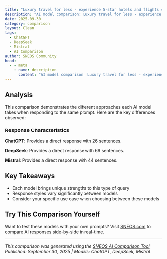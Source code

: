 ```yaml
---
title: "Luxury travel for less - experience 5-star hotels and flights cheap"
description: "AI model comparison: Luxury travel for less - experience 5-star hotels and flights cheap..."
date: 2025-09-30
category: comparison
layout: Clean
tags:
  - ChatGPT
  - DeepSeek
  - Mistral
  - AI Comparison
author: SNEOS Community
head:
  - - meta
    - name: description
      content: "AI model comparison: Luxury travel for less - experience 5-star hotels and flights cheap..."
---
```


<ChatComparison
  title="Luxury travel for less - experience 5-star hotels and flights cheap"
  prompt="Luxury travel for less - experience 5-star hotels and flights cheap"
  :responses='{
    "ChatGPT": "Absolutely! Here are some tips to enjoy luxury travel for less and experience 5-star hotels and flights on a budget:\n\n1. **Book in Advance or Last Minute**  \n   - Sometimes booking well in advance secures the best rates.  \n   - Other times, last-minute deals can offer huge discounts as hotels and airlines try to fill empty rooms and seats.\n\n2. **Use Reward Points and Miles**  \n   - Join airline and hotel loyalty programs to accumulate points.  \n   - Use credit cards that offer travel rewards to earn free flights and hotel stays.\n\n3. **Look for Package Deals**  \n   - Bundling flights and hotels together through travel websites can lead to significant savings.\n\n4. **Travel During Off-Peak Seasons**  \n   - Avoid peak tourist times; prices drop significantly during shoulder or off-peak seasons.\n\n5. **Monitor Price Alerts**  \n   - Set alerts on platforms like Skyscanner, Kayak, or Google Flights to track price drops.\n\n6. **Consider Alternative Airports and Routes**  \n   - Flying into or out of nearby airports can sometimes be cheaper.  \n   - Booking flights with layovers might reduce cost compared to direct flights.\n\n7. **Use Luxury Deal Websites and Apps**  \n   - Websites like Secret Escapes, Jetsetter, Luxury Escapes, and The Luxury Travel Agency offer discounted rates on high-end accommodations.\n\n8. **Upgrade Strategically**  \n   - Sometimes buying economy and using miles or bidding for upgrades can allow you to experience a business or first-class seat at a fraction of the price.\n\n9. **Stay in Boutique or Smaller Luxury Hotels**  \n   - Smaller luxury hotels often offer competitive rates compared to big-name chains.\n\n10. **Negotiate or Ask for Perks**  \n    - Contact the hotel directly and inquire about upgrades, free breakfasts, spa credits, or late check-out.\n\nBy combining these strategies, you can indulge in luxury travel experiences without blowing your budget! Would you like me to help find specific deals or destinations?",
    "DeepSeek": "Of course! The idea of \u0022luxury travel for less\u0022 is the holy grail for savvy travelers. It\u0027s not about finding a 5-star hotel for a 1-star price, but about using strategy and knowledge to get that premium experience for a fraction of the retail cost.\n\nHere is your comprehensive guide to experiencing 5-star hotels and flights for less.\n\n### **Part 1: The Mindset \u0026 Core Strategies**\n\nFirst, internalize these principles:\n\n*   **Luxury for Less \u2260 Cheap:** You will still spend money, but you\u0027ll get exponentially more value.\n*   **Be Flexible:** This is the single biggest factor. Flexibility with your dates, destination, and even airport can save you 50% or more.\n*   **Plan Ahead (or Be Spontaneous):** The two best strategies are booking flights 2-3 months in advance OR snagging last-minute deals.\n*   **Value Experiences over Things:** A memorable private tour or a fantastic meal might be a better use of funds than a slightly bigger room.\n\n---\n\n### **Part 2: Cracking 5-Star Hotels for Less**\n\n#### **1. The Power of Travel Reward Points \u0026 Loyalty**\nThis is the #1 way to stay for free or at a deep discount.\n*   **Credit Card Sign-Up Bonuses:** Get a travel rewards credit card with a large sign-up bonus (e.g., Chase Sapphire Preferred, American Express Platinum). Meet the spending requirement and you can often earn enough points for 2-5 nights at a luxury hotel.\n*   **Hotel Loyalty Programs:** Stick to one or two chains (Marriott Bonvoy, Hilton Honors, World of Hyatt). Earn points from stays and credit card spending. Hyatt is particularly renowned for excellent value for its points.\n\n#### **2. \u0022Secret\u0022 Discounted Rates**\n*   **Travel Agent Rates:** Sites like **Luxury Escapes** and **Secret Escapes** negotiate bulk rates for luxury hotels and package them with perks like resort credits or meals.\n*   **Agency Memberships:** Join agencies like **TravelZoo** or **Tablet Hotels** for their curated top-tier deals.\n*   **Flash Sale Sites:** Keep an eye on **Priceline Express Deals** and **Hotwire Hot Rates**. You often don\u0027t know the exact hotel until you book, but you can use better bidding tools to make educated guesses.\n\n#### **3. Strategic Booking Tricks**\n*   **Book a \u0022Staycation\u0022:** Luxury hotels in your own city often offer deep discounts to local residents on weekends to fill empty rooms.\n*   **Go Off-Peak:** A 5-star ski resort in Aspen is cheap in summer. A luxury Maldives resort is more affordable during the rainy season. Research the destination\u0027s shoulder season.\n*   **The \u0022Open Jaw\u0022 Flight Trick:** Sometimes flying into one city and out of another (e.g., into Milan, out of Rome) can open up better hotel deals and save on travel time.\n\n#### **4. Leverage Perks and Status**\n*   **Book through Amex Fine Hotels \u0026 Resorts or Chase Luxury Hotel \u0026 Resort Collection:** If you have a premium card (like Amex Platinum), you get perks like free breakfast, room upgrades, late checkout, and hotel credit\u2014often for the same price as booking a standard room directly.\n*   **Status Match:** If you have high status with one hotel chain, see if another chain will \u0022match\u0022 it to win your business.\n\n---\n\n### **Part 3: Flying in Style for Less**\n\n#### **1. Be a Points \u0026 Miles Guru**\n*   **Airline Alliances:** Understand Star Alliance, Oneworld, and SkyTeam. You can use points from one airline to book flights on many partners.\n*   **Transferable Points:** Cards like Chase Ultimate Rewards and Amex Membership Rewards let you transfer points directly to airline partners, which is key for finding award seat availability.\n*   **Sweet Spots:** Learn the \u0022sweet spots\u0022 in award charts. For example, flying business class to Japan on ANA via Virgin Atlantic points is famously good value.\n\n#### **2. Master the Art of the Deal**\n*   **Google Flights:** Use the \u0022Explore\u0022 map to find the cheapest destinations from your airport on your dates. Set price alerts for specific routes.\n*   **Scott\u0027s Cheap Flights (Going):** The gold standard for mistake fares and incredible deals on premium economy and business class. A paid membership pays for itself instantly.\n*   **Be Incognito:** Search for flights in your browser\u0027s \u0022incognito\u0022 or \u0022private\u0022 mode to avoid prices rising based on cookies.\n\n#### **3. Consider \u0022Premium Economy\u0022**\nFor long-haul flights, Premium Economy is often 70% of the comfort of Business Class for 50% of the price. It\u0027s a fantastic middle ground.\n\n#### **4. Creative Routing**\n*   **Repositioning Flights:** Sometimes it\u0027s cheaper to book a separate, cheap flight to a major hub (like New York or Istanbul) and then book your long-haul premium cabin flight from there.\n*   **Fly from a Neighboring Country/City:** Check prices from airports within a few hours\u0027 drive or a short train ride away.\n\n---\n\n### **Part 4: Putting It All Together - A Sample Strategy**\n\nLet\u0027s imagine a trip to **Bali**:\n\n1.  **Flights:** You get an alert from Scott\u0027s Cheap Flights for a business class fare sale to Southeast Asia on Cathay Pacific. You book it for $2,200 instead of the usual $6,000.\n2.  **Hotels:** You transfer your Chase Ultimate Rewards points to World of Hyatt. You book 5 nights at the luxurious **Hyatt Regency Bali** for just 20,000 points per night (points you earned from a credit card sign-up bonus). The cash rate would have been $300/night.\n3.  **Perks:** You used your American Express Platinum card to book your flights, so you get access to airport lounges during your layovers.\n4.  **Experience:** You use the money you saved to book a private driver for a day and a stunning seafood dinner on the beach.\n\n**Total Cost:** A fraction of what a \u0022retail\u0022 luxury trip would have been.\n\n### **Key Resources to Bookmark**\n\n*   **Deal Sites:** Scott\u0027s Cheap Flights (Going), Secret Escapes, Luxury Escapes, TravelZoo Top 20.\n*   **Flight Search:** Google Flights, Skiplagged (for hidden-city ticketing, use with caution).\n*   **Points \u0026 Miles Education:** The Points Guy (TPG), One Mile at a Time, Head for Points.\n\nBy adopting these strategies, you shift from being a passive buyer to an active, strategic traveler. The luxury experience is out there\u2014you just need to know how to find the key. Happy travels",
    "Mistral": "Traveling in luxury while saving money is definitely possible with the right strategies. Here are some tips to help you experience 5-star hotels and flights for less:\n\n### 1. **Timing Your Bookings**\n- **Off-Peak Seasons**: Travel during the off-peak or shoulder seasons when prices are lower.\n- **Mid-Week Flights**: Book flights on weekdays, especially Tuesdays and Wednesdays, which are often cheaper.\n- **Early Booking**: Book your flights and hotels well in advance to secure lower rates.\n\n### 2. **Loyalty Programs**\n- **Airline Miles**: Join airline loyalty programs to accumulate miles that can be redeemed for free or discounted flights.\n- **Hotel Rewards**: Sign up for hotel loyalty programs to earn points for free nights and upgrades.\n\n### 3. **Credit Card Rewards**\n- **Travel Credit Cards**: Use travel credit cards that offer sign-up bonuses, points, or miles for your spending.\n- **Cashback**: Some credit cards offer cashback on travel-related expenses.\n\n### 4. **Flash Sales and Promotions**\n- **Flash Sales**: Keep an eye out for flash sales on travel websites and apps.\n- **Promotional Codes**: Use promotional codes and discounts offered by airlines and hotels.\n\n### 5. **Package Deals**\n- **All-Inclusive Packages**: Look for package deals that include flights, hotels, and sometimes even meals or activities.\n- **Travel Agencies**: Use travel agencies that specialize in luxury travel and can offer discounted packages.\n\n### 6. **Last-Minute Deals**\n- **Last-Minute Bookings**: Sometimes, luxury hotels and airlines offer last-minute deals to fill empty rooms and seats.\n- **Apps and Websites**: Use apps and websites like HotelTonight, Secret Escapes, and Lastminute.com for last-minute luxury deals.\n\n### 7. **Bidding Sites**\n- **Priceline and SkyAuction**: Use bidding sites like Priceline and SkyAuction to bid on luxury hotel rooms and flights.\n\n### 8. **Travel Auctions**\n- **Luxury Link**: Participate in travel auctions on sites like Luxury Link to bid on luxury hotel stays.\n\n### 9. **Flexible Travel Dates**\n- **Flexible Dates**: Be flexible with your travel dates to take advantage of the best deals.\n- **Price Alerts**: Set up price alerts on travel websites to be notified of price drops.\n\n### 10. **Travel During Holidays**\n- **Holiday Travel**: Sometimes, traveling during major holidays can be cheaper due to lower demand.\n\n### 11. **Use Travel Agents**\n- **Specialized Agents**: Use travel agents who specialize in luxury travel and have access to exclusive deals and discounts.\n\n### 12. **Membership Clubs**\n- **Travel Clubs**: Join travel clubs that offer discounted rates on luxury travel.\n- **Exclusive Deals**: Some clubs provide exclusive deals and perks for members.\n\n### 13. **Review Sites**\n- **TripAdvisor and Expedia**: Check review sites for special offers and discounts on luxury hotels and flights.\n\n### 14. **Direct Booking**\n- **Hotel Websites**: Sometimes, booking directly through the hotel\u0027s website can offer better rates and perks.\n- **Airline Websites**: Similarly, booking directly through the airline\u0027s website can provide better deals and more flexibility.\n\n### 15. **Travel Insurance**\n- **Comprehensive Coverage**: Ensure you have comprehensive travel insurance to cover any unexpected costs.\n\nBy combining these strategies, you can enjoy luxury travel experiences without breaking the bank. Happy travels!"
  }'
  published-date="22:46"
/>

## Analysis

This comparison demonstrates the different approaches each AI model takes when responding to the same prompt. Here are the key differences observed:

### Response Characteristics

**ChatGPT**: Provides a direct response with 26 sentences. 

**DeepSeek**: Provides a direct response with 69 sentences. 

**Mistral**: Provides a direct response with 44 sentences. 

## Key Takeaways

- Each model brings unique strengths to this type of query
- Response styles vary significantly between models
- Consider your specific use case when choosing between these models

## Try This Comparison Yourself

Want to test these models with your own prompts? Visit [SNEOS.com](https://sneos.com) to compare AI responses side-by-side in real-time.

---

*This comparison was generated using the [SNEOS AI Comparison Tool](https://sneos.com)*
*Published: September 30, 2025 | Models: ChatGPT, DeepSeek, Mistral*

